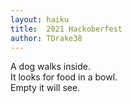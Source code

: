```yaml
---
layout: haiku
title:  2021 Hackoberfest
author: TDrake38
---
```


A dog walks inside. <br>
It looks for food in a bowl. <br>
Empty it will see. <br>
